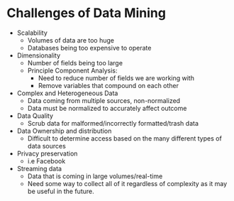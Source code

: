 # Challenges of Data Mining

- Scalability
  - Volumes of data are too huge
  - Databases being too expensive to operate
- Dimensionality
  - Number of fields being too large
  - Principle Component Analysis:
    - Need to reduce number of fields we are working with
    - Remove variables that compound on each other
- Complex and Heterogeneous Data
  - Data coming from multiple sources, non-normalized
  - Data must be normalized to accurately affect outcome
- Data Quality
  - Scrub data for malformed/incorrectly formatted/trash data
- Data Ownership and distribution
  - Difficult to determine access based on the many different types of data sources
- Privacy preservation
  - i.e Facebook
- Streaming data
  - Data that is coming in large volumes/real-time
  - Need some way to collect all of it regardless of complexity as it may be useful in the future.